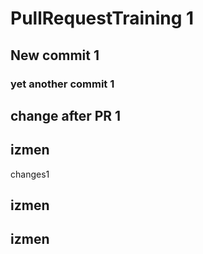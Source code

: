 # PullRequestTraining 1

## New commit 1

### yet another commit 1


## change after PR 1

## izmen
changes1
## izmen
## izmen
